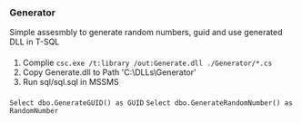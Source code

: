 ### Generator
Simple assesmbly to generate random numbers, guid and use generated DLL in T-SQL

####
1. Complie
   ```csc.exe /t:library /out:Generate.dll ./Generator/*.cs```
2. Copy Generate.dll to Path 'C:\DLLs\Generator'
3. Run sql/sql.sql in MSSMS


####

```Select dbo.GenerateGUID() as GUID```
```Select dbo.GenerateRandomNumber() as RandomNumber```
